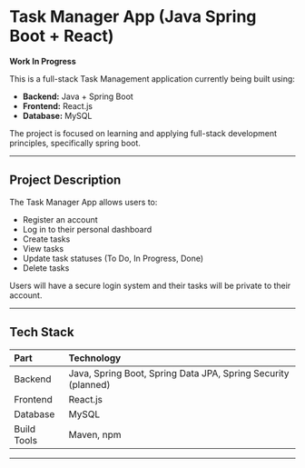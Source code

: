 # Task Manager App (Java Spring Boot + React)

 **Work In Progress** 

This is a full-stack Task Management application currently being built using:

- **Backend:** Java + Spring Boot
- **Frontend:** React.js
- **Database:** MySQL 

The project is focused on learning and applying full-stack development principles, specifically spring boot.

---

##  Project Description

The Task Manager App allows users to:

- Register an account
- Log in to their personal dashboard
- Create tasks
- View tasks
- Update task statuses (To Do, In Progress, Done)
- Delete tasks

Users will have a secure login system and their tasks will be private to their account.

---

##  Tech Stack

| Part | Technology |
|:---|:---|
| Backend | Java, Spring Boot, Spring Data JPA, Spring Security (planned) |
| Frontend | React.js |
| Database | MySQL 
| Build Tools | Maven, npm |
---

